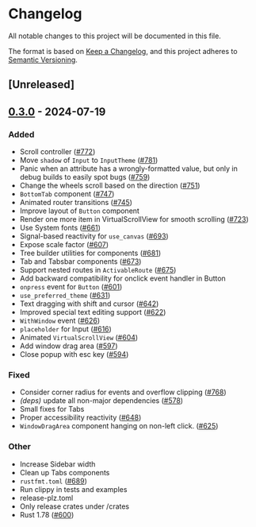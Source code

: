 # Changelog
All notable changes to this project will be documented in this file.

The format is based on [Keep a Changelog](https://keepachangelog.com/en/1.0.0/),
and this project adheres to [Semantic Versioning](https://semver.org/spec/v2.0.0.html).

## [Unreleased]

## [0.3.0](https://github.com/marc2332/freya/compare/freya-components-v0.2.1...freya-components-v0.3.0) - 2024-07-19

### Added
- Scroll controller ([#772](https://github.com/marc2332/freya/pull/772))
- Move `shadow` of `Input` to `InputTheme` ([#781](https://github.com/marc2332/freya/pull/781))
- Panic when an attribute has a wrongly-formatted value, but only in debug builds to easily spot bugs ([#759](https://github.com/marc2332/freya/pull/759))
- Change the wheels scroll based on the direction ([#751](https://github.com/marc2332/freya/pull/751))
- `BottomTab` component ([#747](https://github.com/marc2332/freya/pull/747))
- Animated router transitions ([#745](https://github.com/marc2332/freya/pull/745))
- Improve layout of `Button` component
- Render one more item in VirtualScrollView for smooth scrolling ([#723](https://github.com/marc2332/freya/pull/723))
- Use System fonts ([#661](https://github.com/marc2332/freya/pull/661))
- Signal-based reactivity for `use_canvas` ([#693](https://github.com/marc2332/freya/pull/693))
- Expose scale factor ([#607](https://github.com/marc2332/freya/pull/607))
- Tree builder utilities for components ([#681](https://github.com/marc2332/freya/pull/681))
- Tab and Tabsbar components ([#673](https://github.com/marc2332/freya/pull/673))
- Support nested routes in `ActivableRoute` ([#675](https://github.com/marc2332/freya/pull/675))
- Add backward compatibility for onclick event handler in Button
- `onpress` event for `Button` ([#601](https://github.com/marc2332/freya/pull/601))
- `use_preferred_theme` ([#631](https://github.com/marc2332/freya/pull/631))
- Text dragging with shift and cursor ([#642](https://github.com/marc2332/freya/pull/642))
- Improved special text editing support ([#622](https://github.com/marc2332/freya/pull/622))
- `WithWindow` event ([#626](https://github.com/marc2332/freya/pull/626))
- `placeholder` for Input ([#616](https://github.com/marc2332/freya/pull/616))
- Animated `VirtualScrollView` ([#604](https://github.com/marc2332/freya/pull/604))
- Add window drag area ([#597](https://github.com/marc2332/freya/pull/597))
- Close popup with esc key ([#594](https://github.com/marc2332/freya/pull/594))

### Fixed
- Consider corner radius for events and overflow clipping ([#768](https://github.com/marc2332/freya/pull/768))
- *(deps)* update all non-major dependencies ([#578](https://github.com/marc2332/freya/pull/578))
- Small fixes for Tabs
- Proper accessibility reactivity ([#648](https://github.com/marc2332/freya/pull/648))
- `WindowDragArea` component hanging on non-left click. ([#625](https://github.com/marc2332/freya/pull/625))

### Other
- Increase Sidebar width
- Clean up Tabs components
- `rustfmt.toml` ([#689](https://github.com/marc2332/freya/pull/689))
- Run clippy in tests and examples
- release-plz.toml
- Only release crates under /crates
- Rust 1.78 ([#600](https://github.com/marc2332/freya/pull/600))
